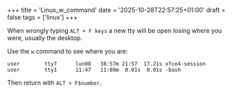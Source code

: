 +++
title = 'Linux_w_command'
date = '2025-10-28T22:57:25+01:00'
draft = false
tags = ['linux']
+++

When wrongly typing `ALT + F keys` a new tty will be open losing where you were, usually the desktop.

Use the `w` command to see where you are:
```shell
user        tty7      lun08   38:57m 21:57  17.21s xfce4-session
user        tty1      11:47   11:09m  0.01s  0.01s -bash
```

Then return with `ALT + F$number`.

